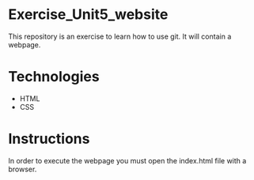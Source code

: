 # Exercise_Unit5_website

This repository is an exercise to learn how to use git. It will contain a webpage.
# Technologies
- HTML
- CSS
# Instructions
In order to execute the webpage you must open the index.html file with a browser.
